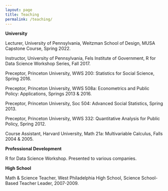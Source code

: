 ```yaml
---
layout: page
title: Teaching
permalink: /teaching/
---
```


**University**

Lecturer, University of Pennsylvania, Weitzman School of Design, MUSA Capstone Course, Spring 2022.

Instructor, University of Pennsylvania, Fels Institute of Government, R for Data Science Workshop Series, Fall 2017.

Preceptor, Princeton University, WWS 200: Statistics for Social Science, Spring 2016.

Preceptor, Princeton University, WWS 508a: Econometrics and Public Policy: Applications, Springs 2013 & 2016.

Preceptor, Princeton University, Soc 504: Advanced Social Statistics, Spring 2013.

Preceptor, Princeton University, WWS 332: Quantitative Analysis for Public Policy, Spring 2012.

Course Assistant, Harvard University, Math 21a: Multivariable Calculus, Falls 2004 & 2005.

**Professional Development**

R for Data Science Workshop. Presented to various companies.

**High School**

Math & Science Teacher, West Philadelphia High School, Science School-Based Teacher Leader, 2007-2009.